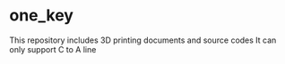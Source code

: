 # one_key
This repository includes 3D printing documents and source codes
It can only support C to A line

